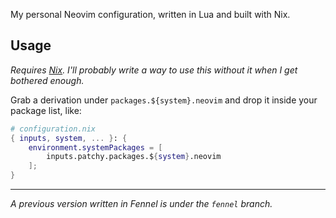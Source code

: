 My personal Neovim configuration, written in Lua and built with Nix.

## Usage
*Requires [Nix](https://nixos.org). 
I'll probably write a way to use this without it when I get bothered enough.*

Grab a derivation under `packages.${system}.neovim` and drop it inside your package list, like:
```nix
# configuration.nix
{ inputs, system, ... }: {
    environment.systemPackages = [
        inputs.patchy.packages.${system}.neovim
    ];
}
```

****
*A previous version written in Fennel is under the `fennel` branch.*
